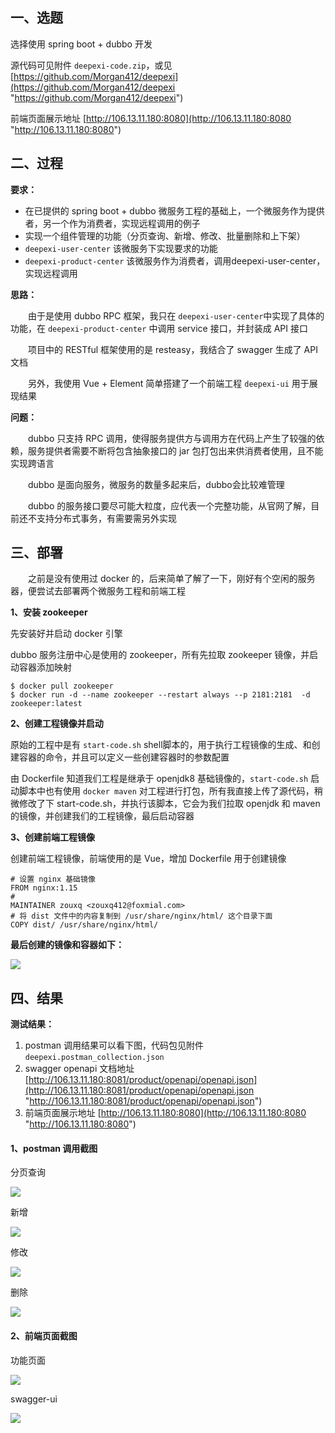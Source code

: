 ## 一、选题

选择使用 spring boot + dubbo 开发

源代码可见附件 `deepexi-code.zip`，或见 [https://github.com/Morgan412/deepexi](https://github.com/Morgan412/deepexi "https://github.com/Morgan412/deepexi")

前端页面展示地址 [http://106.13.11.180:8080](http://106.13.11.180:8080 "http://106.13.11.180:8080")



## 二、过程

**要求：**

* 在已提供的 spring boot + dubbo 微服务工程的基础上，一个微服务作为提供者，另一个作为消费者，实现远程调用的例子
* 实现一个组件管理的功能（分页查询、新增、修改、批量删除和上下架）
* `deepexi-user-center` 该微服务下实现要求的功能
* `deepexi-product-center` 该微服务作为消费者，调用deepexi-user-center，实现远程调用



**思路：**

&ensp;&ensp;&ensp;&ensp;由于是使用 dubbo RPC 框架，我只在 `deepexi-user-center`中实现了具体的功能，在 `deepexi-product-center` 中调用 service 接口，并封装成 API 接口

&ensp;&ensp;&ensp;&ensp;项目中的 RESTful 框架使用的是 resteasy，我结合了 swagger 生成了 API 文档

&ensp;&ensp;&ensp;&ensp;另外，我使用 Vue + Element 简单搭建了一个前端工程 `deepexi-ui` 用于展现结果


**问题：**

&ensp;&ensp;&ensp;&ensp;dubbo 只支持 RPC 调用，使得服务提供方与调用方在代码上产生了较强的依赖，服务提供者需要不断将包含抽象接口的 jar 包打包出来供消费者使用，且不能实现跨语言

&ensp;&ensp;&ensp;&ensp;dubbo 是面向服务，微服务的数量多起来后，dubbo会比较难管理

&ensp;&ensp;&ensp;&ensp;dubbo 的服务接口要尽可能大粒度，应代表一个完整功能，从官网了解，目前还不支持分布式事务，有需要需另外实现


## 三、部署
&ensp;&ensp;&ensp;&ensp;之前是没有使用过 docker 的，后来简单了解了一下，刚好有个空闲的服务器，便尝试去部署两个微服务工程和前端工程



**1、安装 zookeeper**

先安装好并启动 docker 引擎

dubbo 服务注册中心是使用的 zookeeper，所有先拉取 zookeeper 镜像，并启动容器添加映射

```
$ docker pull zookeeper
$ docker run -d --name zookeeper --restart always --p 2181:2181  -d zookeeper:latest
```



**2、创建工程镜像并启动**

原始的工程中是有 `start-code.sh` shell脚本的，用于执行工程镜像的生成、和创建容器的命令，并且可以定义一些创建容器时的参数配置

由 Dockerfile 知道我们工程是继承于 openjdk8 基础镜像的，`start-code.sh` 启动脚本中也有使用 `docker maven` 对工程进行打包，所有我直接上传了源代码，稍微修改了下 start-code.sh，并执行该脚本，它会为我们拉取 openjdk 和 maven 的镜像，并创建我们的工程镜像，最后启动容器



**3、创建前端工程镜像**

创建前端工程镜像，前端使用的是 Vue，增加 Dockerfile 用于创建镜像

```
# 设置 nginx 基础镜像 
FROM nginx:1.15 
#  
MAINTAINER zouxq <zouxq412@foxmial.com> 
# 将 dist 文件中的内容复制到 /usr/share/nginx/html/ 这个目录下面 
COPY dist/ /usr/share/nginx/html/
```



**最后创建的镜像和容器如下：**

![](https://oscimg.oschina.net/oscnet/339c137949fdcfbb896e89cc70b61dc7cb4.jpg)





## 四、结果

**测试结果：**

1. postman 调用结果可以看下图，代码包见附件 `deepexi.postman_collection.json`
2. swagger openapi 文档地址 [http://106.13.11.180:8081/product/openapi/openapi.json](http://106.13.11.180:8081/product/openapi/openapi.json "http://106.13.11.180:8081/product/openapi/openapi.json")
3. 前端页面展示地址 [http://106.13.11.180:8080](http://106.13.11.180:8080 "http://106.13.11.180:8080")



#### 1、postman 调用截图

分页查询

![](https://oscimg.oschina.net/oscnet/19e613d31f533649f81c0fbef2a8e40352c.jpg)

新增

![](https://oscimg.oschina.net/oscnet/94a93236200f7ccde00a34875f11dda213d.jpg)

修改

![](https://oscimg.oschina.net/oscnet/3b01f01faa586432e9425d124fd55aae51d.jpg)

删除

![](https://oscimg.oschina.net/oscnet/2cc4f61fcb9dae684edb1165ea9d772079e.jpg)



#### 2、前端页面截图

功能页面

![](https://oscimg.oschina.net/oscnet/aa77b8c84f9690ae5358e72e8aa0d18ba67.jpg)

swagger-ui

![](https://oscimg.oschina.net/oscnet/230d4976182d79e8f9c5c771ea15d877aa3.jpg)
